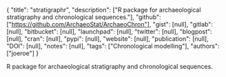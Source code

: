{
  "title": "stratigraphr",
  "description": ["R package for archaeological stratigraphy and chronological sequences."],
  "github": ["https://github.com/ArchaeoStat/ArchaeoChron"],
  "gist": [null],
  "gitlab": [null],
  "bitbucket": [null],
  "launchpad": [null],
  "twitter": [null],
  "blogpost": [null],
  "cran": [null],
  "pypi": [null],
  "website": [null],
  "publication": [null],
  "DOI": [null],
  "notes": [null],
  "tags": ["Chronological modelling"],
  "authors": ["joeroe"]
}

<!-- Generated by csv2md.R – do not edit by hand -->

R package for archaeological stratigraphy and chronological sequences.